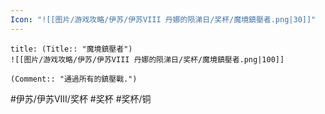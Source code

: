 ```yaml
---
Icon: "![[图片/游戏攻略/伊苏/伊苏VIII 丹娜的陨涕日/奖杯/魔境鎮壓者.png|30]]"
---
```

```ad-common-bronze-trophy
title: (Title:: "魔境鎮壓者")
![[图片/游戏攻略/伊苏/伊苏VIII 丹娜的陨涕日/奖杯/魔境鎮壓者.png|100]]

(Comment:: "通過所有的鎮壓戰.")
```

#伊苏/伊苏VIII/奖杯 #奖杯 #奖杯/铜
